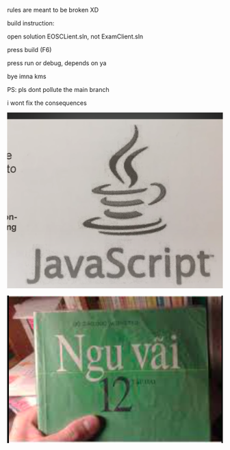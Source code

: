 rules are meant to be broken XD

build instruction:

open solution EOSCLient.sln, not ExamClient.sln

press build (F6)

press run or debug, depends on ya

bye imna kms

PS: pls dont pollute the main branch

i wont fix the consequences

![idk](./things/fuck.png)

![idk](./things/sech.png)
